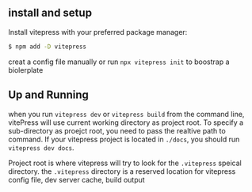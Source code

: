 ## install and setup

Install vitepress with your preferred package manager:

```sh
$ npm add -D vitepress
```


creat a config file manually or run `npx vitepress init` to boostrap a biolerplate


## Up and Running

when you run `vitepress dev` or `vitepress build` from the command line, vitePress will use current working directory as project root. To specify a sub-directory as proejct root, you need to pass the realtive path to command. If your vitepress project is located in `./docs`, you should run `vitepress dev docs`.


Project root is where vitepress will try to look for the `.vitepress` speical directory. the `.vitepress` directory is a reserved location for vitepress config file, dev server cache, build output


